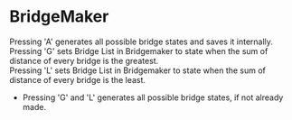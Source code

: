 # BridgeMaker
Pressing 'A' generates all possible bridge states and saves it internally.  
Pressing 'G' sets Bridge List in Bridgemaker to state when the sum of distance of every bridge is the greatest.  
Pressing 'L' sets Bridge List in Bridgemaker to state when the sum of distance of every bridge is the least.  
* Pressing 'G' and 'L' generates all possible bridge states, if not already made.  
